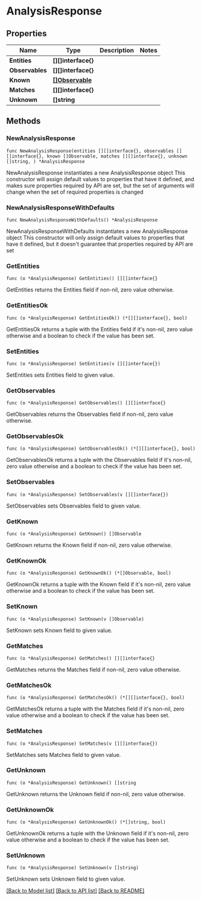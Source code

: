 # AnalysisResponse

## Properties

Name | Type | Description | Notes
------------ | ------------- | ------------- | -------------
**Entities** | **[][]interface{}** |  | 
**Observables** | **[][]interface{}** |  | 
**Known** | [**[]Observable**](Observable.md) |  | 
**Matches** | **[][]interface{}** |  | 
**Unknown** | **[]string** |  | 

## Methods

### NewAnalysisResponse

`func NewAnalysisResponse(entities [][]interface{}, observables [][]interface{}, known []Observable, matches [][]interface{}, unknown []string, ) *AnalysisResponse`

NewAnalysisResponse instantiates a new AnalysisResponse object
This constructor will assign default values to properties that have it defined,
and makes sure properties required by API are set, but the set of arguments
will change when the set of required properties is changed

### NewAnalysisResponseWithDefaults

`func NewAnalysisResponseWithDefaults() *AnalysisResponse`

NewAnalysisResponseWithDefaults instantiates a new AnalysisResponse object
This constructor will only assign default values to properties that have it defined,
but it doesn't guarantee that properties required by API are set

### GetEntities

`func (o *AnalysisResponse) GetEntities() [][]interface{}`

GetEntities returns the Entities field if non-nil, zero value otherwise.

### GetEntitiesOk

`func (o *AnalysisResponse) GetEntitiesOk() (*[][]interface{}, bool)`

GetEntitiesOk returns a tuple with the Entities field if it's non-nil, zero value otherwise
and a boolean to check if the value has been set.

### SetEntities

`func (o *AnalysisResponse) SetEntities(v [][]interface{})`

SetEntities sets Entities field to given value.


### GetObservables

`func (o *AnalysisResponse) GetObservables() [][]interface{}`

GetObservables returns the Observables field if non-nil, zero value otherwise.

### GetObservablesOk

`func (o *AnalysisResponse) GetObservablesOk() (*[][]interface{}, bool)`

GetObservablesOk returns a tuple with the Observables field if it's non-nil, zero value otherwise
and a boolean to check if the value has been set.

### SetObservables

`func (o *AnalysisResponse) SetObservables(v [][]interface{})`

SetObservables sets Observables field to given value.


### GetKnown

`func (o *AnalysisResponse) GetKnown() []Observable`

GetKnown returns the Known field if non-nil, zero value otherwise.

### GetKnownOk

`func (o *AnalysisResponse) GetKnownOk() (*[]Observable, bool)`

GetKnownOk returns a tuple with the Known field if it's non-nil, zero value otherwise
and a boolean to check if the value has been set.

### SetKnown

`func (o *AnalysisResponse) SetKnown(v []Observable)`

SetKnown sets Known field to given value.


### GetMatches

`func (o *AnalysisResponse) GetMatches() [][]interface{}`

GetMatches returns the Matches field if non-nil, zero value otherwise.

### GetMatchesOk

`func (o *AnalysisResponse) GetMatchesOk() (*[][]interface{}, bool)`

GetMatchesOk returns a tuple with the Matches field if it's non-nil, zero value otherwise
and a boolean to check if the value has been set.

### SetMatches

`func (o *AnalysisResponse) SetMatches(v [][]interface{})`

SetMatches sets Matches field to given value.


### GetUnknown

`func (o *AnalysisResponse) GetUnknown() []string`

GetUnknown returns the Unknown field if non-nil, zero value otherwise.

### GetUnknownOk

`func (o *AnalysisResponse) GetUnknownOk() (*[]string, bool)`

GetUnknownOk returns a tuple with the Unknown field if it's non-nil, zero value otherwise
and a boolean to check if the value has been set.

### SetUnknown

`func (o *AnalysisResponse) SetUnknown(v []string)`

SetUnknown sets Unknown field to given value.



[[Back to Model list]](../README.md#documentation-for-models) [[Back to API list]](../README.md#documentation-for-api-endpoints) [[Back to README]](../README.md)


